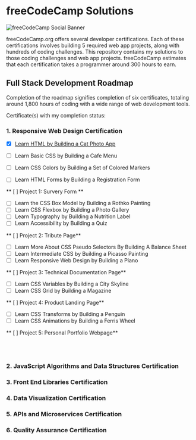 # freeCodeCamp Solutions

![freeCodeCamp Social Banner](https://s3.amazonaws.com/freecodecamp/wide-social-banner.png)

freeCodeCamp.org offers several developer certifications. Each of these certifications involves building 5 required web app projects, along with hundreds of coding challenges. This repository contains my solutions to those coding challenges and web app projects. freeCodeCamp estimates that each certification takes a programmer around 300 hours to earn.

## Full Stack Development Roadmap 

Completion of the roadmap signifies completion of six certificates, totaling around 1,800 hours of coding with a wide range of web development tools.

Certificate(s) with my completion status:

### **1. Responsive Web Design Certification** 

- [x] [Learn HTML by Building a Cat Photo App](https://github.com/johnsonstephan/freeCodeCamp-Solutions/tree/main/Responsive%20Web%20Design%20Certification/Learn%20HTML%20by%20Building%20a%20Cat%20Photo%20App)

- [ ] Learn Basic CSS by Building a Cafe Menu
- [ ] Learn CSS Colors by Building a Set of Colored Markers
- [ ] Learn HTML Forms by Building a Registration Form

** [ ] Project 1: Survery Form **
    
- [ ] Learn the CSS Box Model by Building a Rothko Painting
- [ ] Learn CSS Flexbox by Building a Photo Gallery
- [ ] Learn Typography by Building a Nutrition Label
- [ ] Learn Accessibility by Building a Quiz

** [ ] Project 2: Tribute Page**
   
- [ ] Learn More About CSS Pseudo Selectors By Building A Balance Sheet
- [ ] Learn Intermediate CSS by Building a Picasso Painting
- [ ] Learn Responsive Web Design by Building a Piano

** [ ] Project 3: Technical Documentation Page**

- [ ] Learn CSS Variables by Building a City Skyline
- [ ] Learn CSS Grid by Building a Magazine

** [ ] Project 4: Product Landing Page**

- [ ] Learn CSS Transforms by Building a Penguin
- [ ] Learn CSS Animations by Building a Ferris Wheel 

** [ ] Project 5: Personal Portfolio Webpage**  

<br> </br>

### **2. JavaScript Algorithms and Data Structures Certification** 

### **3. Front End Libraries Certification** 

### **4. Data Visualization Certification** 

### **5. APIs and Microservices Certification** 

### **6. Quality Assurance Certification** 